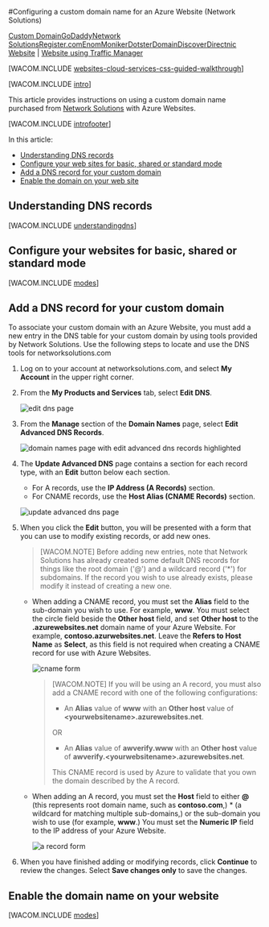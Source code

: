 <properties title="Learn how to configure an Azure website to use a domain name registered with Network Solutions" pageTitle="Configure a Network Solutions domain name for an Azure website" metaKeywords="Azure, Azure Web Sites, domain name" description="" services="web-sites" documentationCenter="" authors="larryfr, jroth" manager="" />

<tags ms.service="web-sites" ms.workload="web" ms.tgt_pltfrm="na" ms.devlang="na" ms.topic="article" ms.date="09/17/2014" ms.author="larryfr, jroth" />

#Configuring a custom domain name for an Azure Website (Network Solutions)

<div class="dev-center-tutorial-selector sublanding"><a href="/en-us/documentation/articles/web-sites-custom-domain-name" title="Custom Domain">Custom Domain</a><a href="/en-us/documentation/articles/web-sites-godaddy-custom-domain-name" title="GoDaddy">GoDaddy</a><a href="/en-us/documentation/articles/web-sites-network-solutions-custom-domain-name" title="Network Solutions" class="current">Network Solutions</a><a href="/en-us/documentation/articles/web-sites-registerdotcom-custom-domain-name" title="Register.com">Register.com</a><a href="/en-us/documentation/articles/web-sites-enom-custom-domain-name" title="Enom">Enom</a><a href="/en-us/documentation/articles/web-sites-moniker-custom-domain-name" title="Moniker">Moniker</a><a href="/en-us/documentation/articles/web-sites-dotster-custom-domain-name" title="Dotster">Dotster</a><a href="/en-us/documentation/articles/web-sites-domaindiscover-custom-domain-name" title="DomainDiscover">DomainDiscover</a><a href="/en-us/documentation/articles/web-sites-directnic-custom-domain-name" title="Directnic">Directnic</a></div>
<div class="dev-center-tutorial-subselector"><a href="/en-us/documentation/articles/web-sites-network-solutions-custom-domain-name/" title="Websites" class="current">Website</a> | <a href="/en-us/documentation/articles/web-sites-network-solutions-traffic-manager-custom-domain-name/" title="Website using Traffic Manager">Website using Traffic Manager</a></div>

[WACOM.INCLUDE [websites-cloud-services-css-guided-walkthrough](../includes/websites-cloud-services-css-guided-walkthrough.md)]

[WACOM.INCLUDE [intro](../includes/custom-dns-web-site-intro.md)]

This article provides instructions on using a custom domain name purchased from [Network Solutions](https://www.networksolutions.com) with Azure Websites.

[WACOM.INCLUDE [introfooter](../includes/custom-dns-web-site-intro-notes.md)]

In this article:

-   [Understanding DNS records](#understanding-records)
-   [Configure your web sites for basic, shared or standard mode](#bkmk_configsharedmode)
-   [Add a DNS record for your custom domain](#bkmk_configurecname)
-   [Enable the domain on your web site](#enabledomain)

<h2><a name="understanding-records"></a>Understanding DNS records</h2>

[WACOM.INCLUDE [understandingdns](../includes/custom-dns-web-site-understanding-dns-raw.md)]

<h2><a name="bkmk_configsharedmode"></a>Configure your websites for basic, shared or standard mode</h2>

[WACOM.INCLUDE [modes](../includes/custom-dns-web-site-modes.md)]

<a name="bkmk_configurecname"></a><h2>Add a DNS record for your custom domain</h2>

To associate your custom domain with an Azure Website, you must add a new entry in the DNS table for your custom domain by using tools provided by Network Solutions. Use the following steps to locate and use the DNS tools for networksolutions.com

1. Log on to your account at networksolutions.com, and select **My Account** in the upper right corner.

3. From the **My Products and Services** tab, select **Edit DNS**.

	![edit dns page](./media/web-sites-custom-domain-name/ns-editdns.png)

2. From the **Manage <yourdomainname>** section of the **Domain Names** page, select **Edit Advanced DNS Records**.

	![domain names page with edit advanced dns records highlighted](./media/web-sites-custom-domain-name/ns-editadvanced.png)

4. The **Update Advanced DNS** page contains a section for each record type, with an **Edit** button below each section.
	
	* For A records, use the **IP Address (A Records)** section.
	* For CNAME records, use the **Host Alias (CNAME Records)** section.

	![update advanced dns page](./media/web-sites-custom-domain-name/ns-updateadvanced.png)

5. When you click the **Edit** button, you will be presented with a form that you can use to modify existing records, or add new ones. 

	> [WACOM.NOTE] Before adding new entries, note that Network Solutions has already created some default DNS records for things like the root domain ('@') and a wildcard record ('*') for subdomains. If the record you wish to use already exists, please modify it instead of creating a new one.

	* When adding a CNAME record, you must set the **Alias** field to the sub-domain you wish to use. For example, **www**. You must select the circle field beside the **Other host** field, and set **Other host** to the **.azurewebsites.net** domain name of your Azure Website. For example, **contoso.azurwebsites.net**. Leave the **Refers to Host Name** as **Select**, as this field is not required when creating a CNAME record for use with Azure Websites.
	
		![cname form](./media/web-sites-custom-domain-name/ns-cname.png)

		> [WACOM.NOTE] If you will be using an A record, you must also add a CNAME record with one of the following configurations:
		> 
		> * An **Alias** value of **www** with an **Other host** value of **&lt;yourwebsitename&gt;.azurewebsites.net**.
		> 
		> OR
		> 
		> * An **Alias** value of **awverify.www** with an **Other host** value of **awverify.&lt;yourwebsitename&gt;.azurewebsites.net**.
		> 
		> This CNAME record is used by Azure to validate that you own the domain described by the A record.

	* When adding an A record, you must set the **Host** field to either **@** (this represents root domain name, such as **contoso.com**,) * (a wildcard for matching multiple sub-domains,) or the sub-domain you wish to use (for example, **www**.) You must set the **Numeric IP** field to the IP address of your Azure Website.

		![a record form](./media/web-sites-custom-domain-name/ns-arecord.png)

5. When you have finished adding or modifying records, click **Continue** to review the changes. Select **Save changes only** to save the changes.

<h2><a name="enabledomain"></a>Enable the domain name on your website</h2>

[WACOM.INCLUDE [modes](../includes/custom-dns-web-site-enable-on-web-site.md)]
